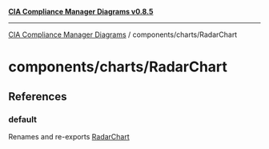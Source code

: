 [**CIA Compliance Manager Diagrams v0.8.5**](../../../README.md)

***

[CIA Compliance Manager Diagrams](../../../modules.md) / components/charts/RadarChart

# components/charts/RadarChart

## References

### default

Renames and re-exports [RadarChart](../variables/RadarChart.md)
